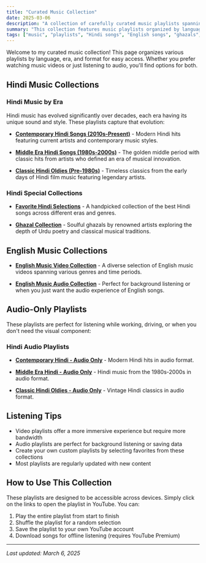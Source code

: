 ```yaml
---
title: "Curated Music Collection"
date: 2025-03-06
description: "A collection of carefully curated music playlists spanning various genres and eras"
summary: "This collection features music playlists organized by language, era, and format. Includes Hindi and English songs across different time periods, available in both video and audio formats for convenient listening experiences."
tags: ["music", "playlists", "Hindi songs", "English songs", "ghazals", "oldies", "contemporary music", "video playlists", "audio playlists"]
---
```


Welcome to my curated music collection! This page organizes various playlists by language, era, and format for easy access. Whether you prefer watching music videos or just listening to audio, you'll find options for both.

## Hindi Music Collections

### Hindi Music by Era

Hindi music has evolved significantly over decades, each era having its unique sound and style. These playlists capture that evolution:

- **[Contemporary Hindi Songs (2010s-Present)](https://youtube.com/playlist?list=PLL-WQgyfBDpaSZ8KS8OMg0ThYpd-ExxJX)** - Modern Hindi hits featuring current artists and contemporary music styles.

- **[Middle Era Hindi Songs (1980s-2000s)](https://youtube.com/playlist?list=PLL-WQgyfBDpaDTmBO0e71dnsIgQnR3vaH)** - The golden middle period with classic hits from artists who defined an era of musical innovation.

- **[Classic Hindi Oldies (Pre-1980s)](https://youtube.com/playlist?list=PLL-WQgyfBDpYerk6p0UO6dss06Q1Y9hjI)** - Timeless classics from the early days of Hindi film music featuring legendary artists.

### Hindi Special Collections

- **[Favorite Hindi Selections](https://youtube.com/playlist?list=PLL-WQgyfBDpalO1ptv40GgnPj5yQWWMpF)** - A handpicked collection of the best Hindi songs across different eras and genres.

- **[Ghazal Collection](https://www.youtube.com/playlist?list=PLL-WQgyfBDpZPxbdjbXTP4Y3t9FulLGQK)** - Soulful ghazals by renowned artists exploring the depth of Urdu poetry and classical musical traditions.

## English Music Collections

- **[English Music Video Collection](https://youtube.com/playlist?list=PLL-WQgyfBDpbVG4V1_lmbYbTwQCwye-4F)** - A diverse selection of English music videos spanning various genres and time periods.

- **[English Music Audio Collection](https://www.youtube.com/playlist?list=PLL-WQgyfBDpaA-K_SvwvCNpQFFD4t30-8)** - Perfect for background listening or when you just want the audio experience of English songs.

## Audio-Only Playlists

These playlists are perfect for listening while working, driving, or when you don't need the visual component:

### Hindi Audio Playlists

- **[Contemporary Hindi - Audio Only](https://www.youtube.com/playlist?list=PLL-WQgyfBDpaU_kB5hTgOIlPw0lBk8Cv6)** - Modern Hindi hits in audio format.

- **[Middle Era Hindi - Audio Only](https://www.youtube.com/playlist?list=PLL-WQgyfBDpZcvpCwgO80ZC20mRo-lMrJ)** - Hindi music from the 1980s-2000s in audio format.

- **[Classic Hindi Oldies - Audio Only](https://www.youtube.com/playlist?list=PLL-WQgyfBDpbQP1hnSdHvuQRZOa0sABX_)** - Vintage Hindi classics in audio format.

## Listening Tips

- Video playlists offer a more immersive experience but require more bandwidth
- Audio playlists are perfect for background listening or saving data
- Create your own custom playlists by selecting favorites from these collections
- Most playlists are regularly updated with new content

## How to Use This Collection

These playlists are designed to be accessible across devices. Simply click on the links to open the playlist in YouTube. You can:

1. Play the entire playlist from start to finish
2. Shuffle the playlist for a random selection
3. Save the playlist to your own YouTube account
4. Download songs for offline listening (requires YouTube Premium)

---

*Last updated: March 6, 2025*